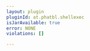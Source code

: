 ```yaml
---
layout: plugin
pluginId: at.phatbl.shellexec
isJarAvailable: true
error: NONE
violations: []

---
```

